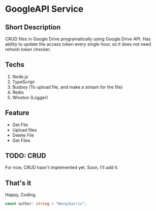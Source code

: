 # GoogleAPI Service

## Short Description
CRUD files in Google Drive programatically using Google Drive API. Has ability to update the access token every single hour, so it does not need refresh token checker.

## Techs
1. Node.js
2. TypeScript
3. Busboy (To upload file, and make a stream for the file)
4. Redis
5. Winston (Logger)

## Feature
- Get File
- Upload files
- Delete File 
- Get Files

## TODO: CRUD
For now, CRUD hasn't implemented yet. Soon, I'll add it.

## That's it
Happy, Coding. 
```typescript
const author: string = "NovqiGarrix";
```
